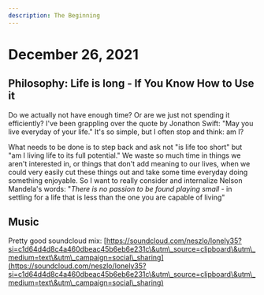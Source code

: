 ```yaml
---
description: The Beginning
---
```


# December 26, 2021

## Philosophy: Life is long - If You Know How to Use it

Do we actually not have enough time? Or are we just not spending it efficiently? I've been grappling over the quote by Jonathon Swift: "May you live everyday of your life." It's so simple, but I often stop and think: am I?&#x20;

What needs to be done is to step back and ask not "is life too short" but "am I living life to its full potential." We waste so much time in things we aren't interested in, or things that don't add meaning to our lives, when we could very easily cut these things out and take some time everyday doing something enjoyable. So I want to really consider and internalize Nelson Mandela's words: "_There is no passion to be found playing small_ - in settling for a life that is less than the one you are capable of living"

## Music

Pretty good soundcloud mix: [https://soundcloud.com/neszlo/lonely35?si=c1d64d4d8c4a460dbeac45b6eb6e231c\&utm\_source=clipboard\&utm\_medium=text\&utm\_campaign=social\_sharing](https://soundcloud.com/neszlo/lonely35?si=c1d64d4d8c4a460dbeac45b6eb6e231c\&utm\_source=clipboard\&utm\_medium=text\&utm\_campaign=social\_sharing)
